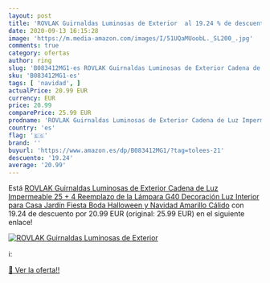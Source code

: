 ```yaml
---
layout: post
title: 'ROVLAK Guirnaldas Luminosas de Exterior  al 19.24 % de descuento'
date: 2020-09-13 16:15:28
image: 'https://m.media-amazon.com/images/I/51UQaMUoobL._SL200_.jpg'
comments: true
category: ofertas
author: ring
slug: 'B083412MG1-es ROVLAK Guirnaldas Luminosas de Exterior Cadena de Luz...'
sku: 'B083412MG1-es'
tags: [ 'navidad', ]
actualPrice: 20.99 EUR
currency: EUR
price: 20.99
comparePrice: 25.99 EUR
prodname: 'ROVLAK Guirnaldas Luminosas de Exterior Cadena de Luz Impermeable 25 + 4 Reemplazo de la Lámpara G40 Decoración Luz Interior para Casa  Jardín  Fiesta  Boda  Halloween y Navidad  Amarillo Cálido'
country: 'es'
flag: '🇪🇸'
brand: ''
buyurl: 'https://www.amazon.es/dp/B083412MG1/?tag=tolees-21'
descuento: '19.24'
average: '20.99'
---
```


Está [ROVLAK Guirnaldas Luminosas de Exterior Cadena de Luz Impermeable 25 + 4 Reemplazo de la Lámpara G40 Decoración Luz Interior para Casa  Jardín  Fiesta  Boda  Halloween y Navidad  Amarillo Cálido](https://www.amazon.es/dp/B083412MG1/?tag=tolees-21) con 19.24 de descuento por 20.99 EUR (original: 25.99 EUR) en el siguiente enlace!

[![ROVLAK Guirnaldas Luminosas de Exterior ](https://m.media-amazon.com/images/I/51UQaMUoobL._SL200_.jpg)](https://www.amazon.es/dp/B083412MG1/?tag=tolees-21)

ℹ️:


[🛒 Ver la oferta!!](https://www.amazon.es/dp/B083412MG1/?tag=tolees-21)
